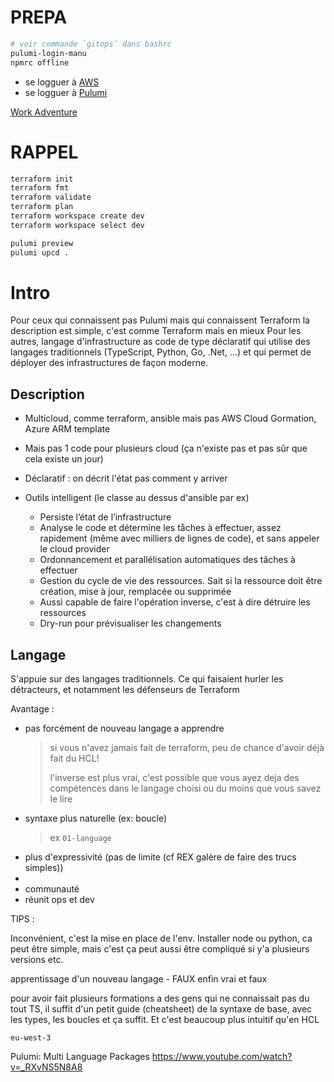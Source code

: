# PREPA

```bash
# voir commande `gitops` dans bashrc
pulumi-login-manu
npmrc offline
```

- se logguer à [AWS](aws.amazon.com)
- se logguer à [Pulumi](app.pulumi.com)

[Work Adventure](https://play.workadventu.re/register/a043e32f-8537-4308-aa47-ce05ad34321b)

# RAPPEL

```bash
terraform init
terraform fmt
terraform validate
terraform plan
terraform workspace create dev
terraform workspace select dev

pulumi preview
pulumi upcd .
```

# Intro

Pour ceux qui connaissent pas Pulumi mais qui connaissent Terraform la description est simple, c'est comme Terraform mais en mieux
Pour les autres, langage d'infrastructure as code de type déclaratif qui utilise des langages traditionnels (TypeScript, Python, Go, .Net, ...)
et qui permet de déployer des infrastructures de façon moderne.

## Description

- Multicloud, comme terraform, ansible mais pas AWS Cloud Gormation, Azure ARM template
- Mais pas 1 code pour plusieurs cloud (ça n'existe pas et pas sûr que cela existe un jour)

- Déclaratif : on décrit l'état pas comment y arriver
- Outils intelligent (le classe au dessus d'ansible par ex)
  - Persiste l’état de l’infrastructure
  - Analyse le code et détermine les tåches à effectuer, assez rapidement (même avec milliers de lignes de code), et sans appeler le cloud provider
  - Ordonnancement et parallélisation automatiques des tâches à effectuer
  - Gestion du cycle de vie des ressources. Sait si la ressource doit être création, mise à jour, remplacée ou supprimée
  - Aussi capable de faire l'opération inverse, c'est à dire détruire les ressources
  - Dry-run pour prévisualiser les changements

## Langage

S'appuie sur des langages traditionnels.
Ce qui faisaient hurler les détracteurs, et notamment les défenseurs de Terraform

Avantage :

- pas forcément de nouveau langage a apprendre
  > si vous n'avez jamais fait de terraform, peu de chance d'avoir déjà fait du HCL!
  > 
  > l'inverse est plus vrai, c'est possible que vous ayez deja des compétences dans le langage choisi ou du moins que vous savez le lire
- syntaxe plus naturelle (ex: boucle)
  > ex `01-language`
- plus d'expressivité (pas de limite (cf REX galère de faire des trucs simples))
- 
- communauté
- réunit ops et dev

TIPS :

Inconvénient, c'est la mise en place de l'env. Installer node ou python, ca peut être simple, mais c'est ça peut aussi être compliqué si y'a plusieurs versions etc.

apprentissage d'un nouveau langage - FAUX enfin vrai et faux

 pour avoir fait plusieurs formations a des gens qui ne connaissait pas du tout TS, il suffit d'un petit guide (cheatsheet) de la syntaxe de base, avec les types, les boucles et ça suffit. Et c'est beaucoup plus intuitif qu'en HCL

```
eu-west-3
```

Pulumi: Multi Language Packages
https://www.youtube.com/watch?v=_RXvNS5N8A8
